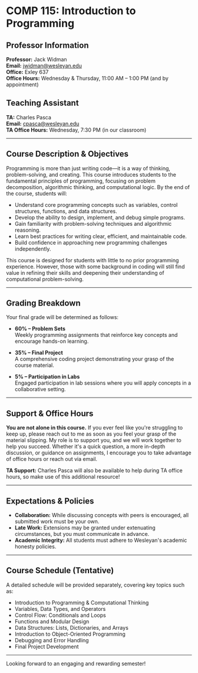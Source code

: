 # COMP 115: Introduction to Programming

## Professor Information
**Professor:** Jack Widman  
**Email:** [jwidman@wesleyan.edu](mailto:jwidman@wesleyan.edu)  
**Office:** Exley 637  
**Office Hours:** Wednesday & Thursday, 11:00 AM – 1:00 PM (and by appointment)  

## Teaching Assistant
**TA:** Charles Pasca  
**Email:** [cpasca@wesleyan.edu](mailto:cpasca@wesleyan.edu)  
**TA Office Hours:** Wednesday, 7:30 PM (in our classroom)  

---

## Course Description & Objectives  
Programming is more than just writing code—it is a way of thinking, problem-solving, and creating. This course introduces students to the fundamental principles of programming, focusing on problem decomposition, algorithmic thinking, and computational logic. By the end of the course, students will:

- Understand core programming concepts such as variables, control structures, functions, and data structures.
- Develop the ability to design, implement, and debug simple programs.
- Gain familiarity with problem-solving techniques and algorithmic reasoning.
- Learn best practices for writing clear, efficient, and maintainable code.
- Build confidence in approaching new programming challenges independently.

This course is designed for students with little to no prior programming experience. However, those with some background in coding will still find value in refining their skills and deepening their understanding of computational problem-solving.

---

## Grading Breakdown
Your final grade will be determined as follows:

- **60% – Problem Sets**  
  Weekly programming assignments that reinforce key concepts and encourage hands-on learning.

- **35% – Final Project**  
  A comprehensive coding project demonstrating your grasp of the course material.

- **5% – Participation in Labs**  
  Engaged participation in lab sessions where you will apply concepts in a collaborative setting.

---

## Support & Office Hours
**You are not alone in this course.** If you ever feel like you're struggling to keep up, please reach out to me as soon as you feel your grasp of the material slipping. My role is to support you, and we will work together to help you succeed. Whether it's a quick question, a more in-depth discussion, or guidance on assignments, I encourage you to take advantage of office hours or reach out via email.

**TA Support:** Charles Pasca will also be available to help during TA office hours, so make use of this additional resource!

---

## Expectations & Policies
- **Collaboration:** While discussing concepts with peers is encouraged, all submitted work must be your own.
- **Late Work:** Extensions may be granted under extenuating circumstances, but you must communicate in advance.
- **Academic Integrity:** All students must adhere to Wesleyan's academic honesty policies.

---

## Course Schedule (Tentative)
A detailed schedule will be provided separately, covering key topics such as:

- Introduction to Programming & Computational Thinking
- Variables, Data Types, and Operators
- Control Flow: Conditionals and Loops
- Functions and Modular Design
- Data Structures: Lists, Dictionaries, and Arrays
- Introduction to Object-Oriented Programming
- Debugging and Error Handling
- Final Project Development

---

Looking forward to an engaging and rewarding semester!

